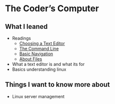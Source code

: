 # The Coder’s Computer

## What I leaned
- Readings
  - [Choosing a Text Editor](https://codefellows.github.io/code-102-guide/curriculum/class-02/Choosing-A-Text-Editor--The-Older-Coder.pdf)
  - [The Command Line](https://ryanstutorials.net/linuxtutorial/commandline.php)
  - [Basic Navigation](https://ryanstutorials.net/linuxtutorial/navigation.php)
  - [About Files](https://ryanstutorials.net/linuxtutorial/aboutfiles.php)
 - What a text editor is and what its for
 - Basics understanding linux

## Things I want to know more about
- Linux server management
